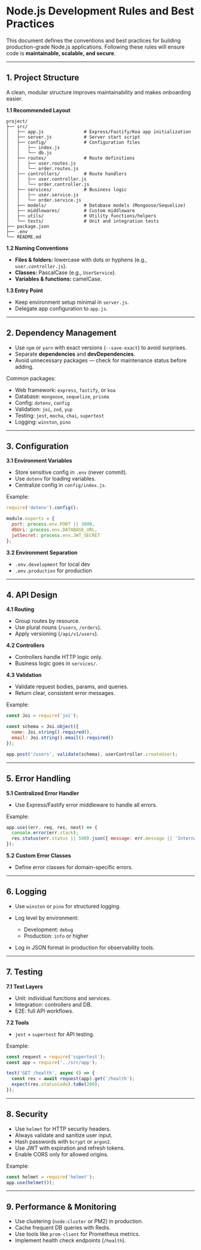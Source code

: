 # Node.js Development Rules and Best Practices

This document defines the conventions and best practices for building production-grade Node.js applications.
Following these rules will ensure code is **maintainable, scalable, and secure**.

---

## 1. Project Structure

A clean, modular structure improves maintainability and makes onboarding easier.

**1.1 Recommended Layout**

```
project/
├── src/
│   ├── app.js               # Express/Fastify/Koa app initialization
│   ├── server.js            # Server start script
│   ├── config/              # Configuration files
│   │   ├── index.js
│   │   └── db.js
│   ├── routes/              # Route definitions
│   │   ├── user.routes.js
│   │   └── order.routes.js
│   ├── controllers/         # Route handlers
│   │   ├── user.controller.js
│   │   └── order.controller.js
│   ├── services/            # Business logic
│   │   ├── user.service.js
│   │   └── order.service.js
│   ├── models/              # Database models (Mongoose/Sequelize)
│   ├── middlewares/         # Custom middleware
│   ├── utils/               # Utility functions/helpers
│   └── tests/               # Unit and integration tests
├── package.json
├── .env
└── README.md
```

**1.2 Naming Conventions**

* **Files & folders:** lowercase with dots or hyphens (e.g., `user.controller.js`).
* **Classes:** PascalCase (e.g., `UserService`).
* **Variables & functions:** camelCase.

**1.3 Entry Point**

* Keep environment setup minimal in `server.js`.
* Delegate app configuration to `app.js`.

---

## 2. Dependency Management

* Use `npm` or `yarn` with exact versions (`--save-exact`) to avoid surprises.
* Separate **dependencies** and **devDependencies**.
* Avoid unnecessary packages — check for maintenance status before adding.

Common packages:

* Web framework: `express`, `fastify`, or `koa`
* Database: `mongoose`, `sequelize`, `prisma`
* Config: `dotenv`, `config`
* Validation: `joi`, `zod`, `yup`
* Testing: `jest`, `mocha`, `chai`, `supertest`
* Logging: `winston`, `pino`

---

## 3. Configuration

**3.1 Environment Variables**

* Store sensitive config in `.env` (never commit).
* Use `dotenv` for loading variables.
* Centralize config in `config/index.js`.

Example:

```js
require('dotenv').config();

module.exports = {
  port: process.env.PORT || 3000,
  dbUri: process.env.DATABASE_URL,
  jwtSecret: process.env.JWT_SECRET
};
```

**3.2 Environment Separation**

* `.env.development` for local dev
* `.env.production` for production

---

## 4. API Design

**4.1 Routing**

* Group routes by resource.
* Use plural nouns (`/users`, `/orders`).
* Apply versioning (`/api/v1/users`).

**4.2 Controllers**

* Controllers handle HTTP logic only.
* Business logic goes in `services/`.

**4.3 Validation**

* Validate request bodies, params, and queries.
* Return clear, consistent error messages.

Example:

```js
const Joi = require('joi');

const schema = Joi.object({
  name: Joi.string().required(),
  email: Joi.string().email().required()
});

app.post('/users', validate(schema), userController.createUser);
```

---

## 5. Error Handling

**5.1 Centralized Error Handler**

* Use Express/Fastify error middleware to handle all errors.

Example:

```js
app.use((err, req, res, next) => {
  console.error(err.stack);
  res.status(err.status || 500).json({ message: err.message || 'Internal Server Error' });
});
```

**5.2 Custom Error Classes**

* Define error classes for domain-specific errors.

---

## 6. Logging

* Use `winston` or `pino` for structured logging.
* Log level by environment:

  * Development: `debug`
  * Production: `info` or higher
* Log in JSON format in production for observability tools.

---

## 7. Testing

**7.1 Test Layers**

* Unit: individual functions and services.
* Integration: controllers and DB.
* E2E: full API workflows.

**7.2 Tools**

* `jest` + `supertest` for API testing.

Example:

```js
const request = require('supertest');
const app = require('../src/app');

test('GET /health', async () => {
  const res = await request(app).get('/health');
  expect(res.statusCode).toBe(200);
});
```

---

## 8. Security

* Use `helmet` for HTTP security headers.
* Always validate and sanitize user input.
* Hash passwords with `bcrypt` or `argon2`.
* Use JWT with expiration and refresh tokens.
* Enable CORS only for allowed origins.

Example:

```js
const helmet = require('helmet');
app.use(helmet());
```

---

## 9. Performance & Monitoring

* Use clustering (`node:cluster` or PM2) in production.
* Cache frequent DB queries with Redis.
* Use tools like `prom-client` for Prometheus metrics.
* Implement health check endpoints (`/health`).
